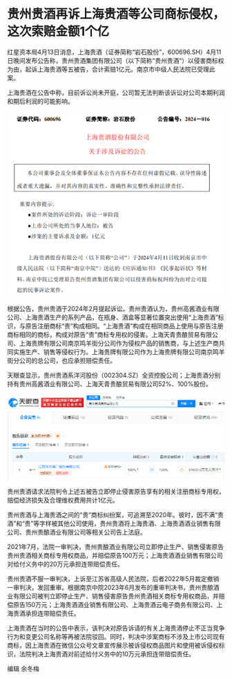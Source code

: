 # 贵州贵酒再诉上海贵酒等公司商标侵权，这次索赔金额1个亿

红星资本局4月13日消息，上海贵酒（证券简称“岩石股份”，600696.SH）4月11日晚间发布公告称，贵州贵酒集团有限公司（以下简称“贵州贵酒”）以侵害商标权为由，起诉上海贵酒等五被告，合计索赔1亿元。南京市中级人民法院已受理此案。

上海贵酒在公告中称，目前诉讼尚未开庭，公司暂无法判断该诉讼对公司本期利润和期后利润的可能影响。

![92c724d4d3500ead0c05e6bb7108a3ae.jpg](https://raw.githubusercontent.com/qqhsx/qqnews_image/main/2024/04/13/贵州贵酒再诉上海贵酒等公司商标侵权，这次索赔金额1个亿/92c724d4d3500ead0c05e6bb7108a3ae.jpg)

根据公告，贵州贵酒于2024年2月提起诉讼。贵州贵酒认为，贵州高酱酒业有限公司、上海贵酒生产的系列产品，在瓶身、酒盒等显著位置突出使用“上海贵酒”标识，与原告注册商标“贵”构成相同。“上海贵酒”构成在相同商品上使用与原告注册商标相同的商标，构成对原告“贵”商标专用权的侵害。上海天青贵酿贸易有限公司、上海贵牌有限公司南京鸣羊街分公司作为侵权产品的销售商，与上述生产商共同实施生产、销售等侵权行为。上海贵牌有限公司作为上海贵牌有限公司南京鸣羊街分公司的总公司，也应承担赔偿责任。

天眼查显示，贵州贵酒系洋河股份（002304.SZ）全资控股公司；上海贵酒分别持有贵州高酱酒业有限公司、上海天青贵酿贸易有限公司52%、100%股份。

![5bcbd7e3d5b9193448a56e133b48324a.jpg](https://raw.githubusercontent.com/qqhsx/qqnews_image/main/2024/04/13/贵州贵酒再诉上海贵酒等公司商标侵权，这次索赔金额1个亿/5bcbd7e3d5b9193448a56e133b48324a.jpg)

贵州贵酒请求法院判令上述五被告立即停止侵害原告享有的相关注册商标专用权，赔偿经济损失及合理维权费用共计1亿元。

贵州贵酒与上海贵酒之间的“贵”商标纠纷案，可追溯至2020年。彼时，因不满“贵酒”和“贵”等字样被其他公司使用，贵州贵酒将上海贵酒、上海贵酒酒业销售有限公司、贵州贵酿酒业有限公司等相关公司告上法庭。

2021年7月，法院一审判决，贵州贵酿酒业有限公司立即停止生产、销售侵害原告贵州贵酒相关商标专用权商品，并赔偿原告100万元；上海贵酒酒业销售有限公司对给付义务中的20万元承担连带赔偿责任。

贵州贵酒不服一审判决，上诉至江苏省高级人民法院，后者2022年5月裁定撤销一审判决，发回重审。根据南京中院2023年6月发布的重审判决书，贵州贵酿酒业有限公司被判立即停止生产、销售侵害原告贵州贵酒相关商标专用权商品，并赔偿原告150万元；上海贵酒酒业销售有限公司、上海贵酒云电子商务有限公司、上海贵酒承担连带赔偿责任。

上海贵酒在当时的公告中表示，该判决对原告诉请的有关上海贵酒停止不正当竞争行为和变更公司名称等再被法院驳回。同时，判决中涉案商标不涉及上市公司现有商标，因上海贵酒在微信公众号文章宣传展示被诉侵权商品图片和使用被诉侵权标识，法院判决上海贵酒对前述给付义务中的10万元承担连带赔偿责任。

编辑 余冬梅

